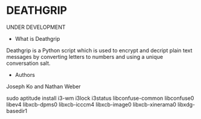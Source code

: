 DEATHGRIP
===================

UNDER DEVELOPMENT

* What is Deathgrip

Deathgrip is a Python script which is used to encrypt and decript plain text messages by converting letters to numbers and using a unique conversation salt.

* Authors

Joseph Ko and Nathan Weber


sudo aptitude install i3-wm i3lock i3status libconfuse-common libconfuse0 libev4 libxcb-dpms0 libxcb-icccm4 libxcb-image0 libxcb-xinerama0 libxdg-basedir1 
